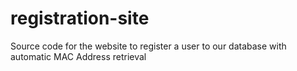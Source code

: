# registration-site
Source code for the website to register a user to our database with automatic MAC Address retrieval
